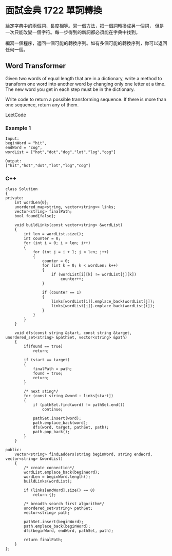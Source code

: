 # 面試金典 1722 單詞轉換

給定字典中的兩個詞，長度相等。寫一個方法，把一個詞轉換成另一個詞， 但是一次只能改變一個字符。每一步得到的新詞都必須能在字典中找到。

編寫一個程序，返回一個可能的轉換序列。如有多個可能的轉換序列，你可以返回任何一個。

## Word Transformer

Given two words of equal length that are in a dictionary, write a method to transform one word into another word by changing only one letter at a time. The new word you get in each step must be in the dictionary.

Write code to return a possible transforming sequence. If there is more than one sequence, return any of them.

[LeetCode](https://leetcode-cn.com/problems/word-transformer-lcci)

### Example 1
```
Input:
beginWord = "hit",
endWord = "cog",
wordList = ["hot","dot","dog","lot","log","cog"]

Output:
["hit","hot","dot","lot","log","cog"]

```

### C++ 


```
class Solution
{
private:
    int wordLen{0};
    unordered_map<string, vector<string>> links;
    vector<string> finalPath;
    bool found{false};

    void buildLinks(const vector<string> &wordList)
    {
        int len = wordList.size();
        int counter = 0;
        for (int i = 0; i < len; i++)
        {
            for (int j = i + 1; j < len; j++)
            {
                counter = 0;
                for (int k = 0; k < wordLen; k++)
                {
                    if (wordList[i][k] != wordList[j][k])
                        counter++;
                }

                if (counter == 1)
                {
                    links[wordList[i]].emplace_back(wordList[j]);
                    links[wordList[j]].emplace_back(wordList[i]);
                }
            }
        }
    }

    void dfs(const string &start, const string &target, unordered_set<string> &pathSet, vector<string> &path)
    {
        if(found == true)
            return;
        
        if (start == target)
        {
            finalPath = path;
            found = true;
            return;
        }

        /* next sting*/
        for (const string &word : links[start])
        {
            if (pathSet.find(word) != pathSet.end())
                continue;

            pathSet.insert(word);
            path.emplace_back(word);
            dfs(word, target, pathSet, path);
            path.pop_back();
        }
    }

public:
    vector<string> findLadders(string beginWord, string endWord, vector<string> &wordList)
    {
        /* create connection*/
        wordList.emplace_back(beginWord);
        wordLen = beginWord.length();
        buildLinks(wordList);

        if (links[endWord].size() == 0)
            return {};

        /* breadth search first algorithm*/
        unordered_set<string> pathSet;
        vector<string> path;

        pathSet.insert(beginWord);
        path.emplace_back(beginWord);
        dfs(beginWord, endWord, pathSet, path);

        return finalPath;
    }
};

```
